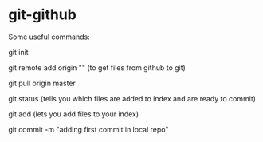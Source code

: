 # git-github
Some useful commands:

git init

git remote add origin "" (to get files from github to git)

git pull origin master

git status (tells you which files are added to index and are ready to commit)

git add <your file> (lets you add files to your index)

git commit -m "adding first commit in local repo"

